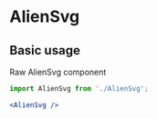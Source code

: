 # AlienSvg

## Basic usage

Raw AlienSvg component

```jsx
import AlienSvg from './AlienSvg';

<AlienSvg />
```